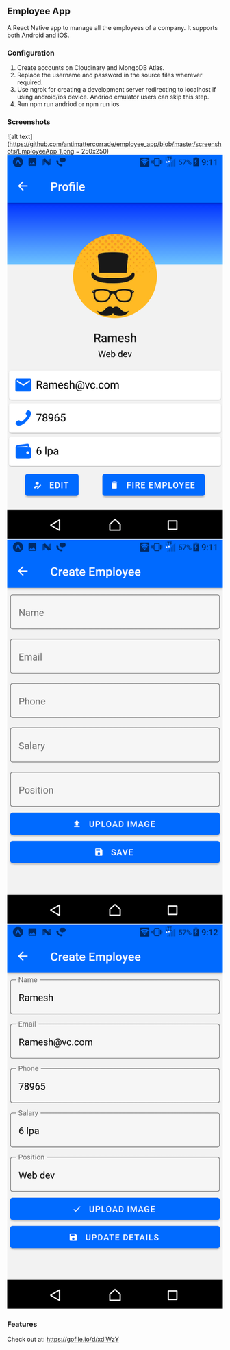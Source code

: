 ## Employee App

A React Native app to manage all the employees of a company. It supports both Android and iOS.

### Configuration

1) Create accounts on Cloudinary and MongoDB Atlas.
2) Replace the username and password in the source files wherever required.
3) Use ngrok for creating a development server redirecting to localhost if using android/ios device. Andriod emulator users can skip this step.
4) Run npm run andriod or npm run ios

### Screenshots

![alt text](https://github.com/antimattercorrade/employee_app/blob/master/screenshots/EmployeeApp_1.png = 250x250)
![alt text](https://github.com/antimattercorrade/employee_app/blob/master/screenshots/EmployeeApp_2.png?raw=true)
![alt text](https://github.com/antimattercorrade/employee_app/blob/master/screenshots/EmployeeApp_3.png?raw=true)
![alt text](https://github.com/antimattercorrade/employee_app/blob/master/screenshots/EmployeeApp_4.png?raw=true)

### Features

Check out at: https://gofile.io/d/xdiWzY
